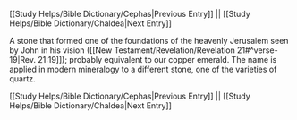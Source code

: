 [[Study Helps/Bible Dictionary/Cephas|Previous Entry]]  ||  [[Study Helps/Bible Dictionary/Chaldea|Next Entry]]

 A stone that formed one of the foundations of the heavenly Jerusalem seen by John in his vision ([[New Testament/Revelation/Revelation 21#^verse-19|Rev. 21:19]]); probably equivalent to our copper emerald. The name is applied in modern mineralogy to a different stone, one of the varieties of quartz.

[[Study Helps/Bible Dictionary/Cephas|Previous Entry]]  ||  [[Study Helps/Bible Dictionary/Chaldea|Next Entry]]